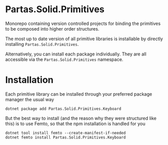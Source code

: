 # Partas.Solid.Primitives

Monorepo containing version controlled projects for binding the primitives to be composed into higher order structures.

The most up to date version of all primitive libraries is installable by directly installing `Partas.Solid.Primitives`.

Alternatively, you can install each package individually. They are all accessible via the `Partas.Solid.Primitives` namespace.

# Installation

Each primitive library can be installed through your preferred package manager the usual way

```
dotnet package add Partas.Solid.Primitives.Keyboard
```

But the best way to install (and the reason why they were structured like this) is to use Femto, so that the npm installation is handled for you

```
dotnet tool install femto --create-manifest-if-needed
dotnet femto install Partas.Solid.Primitives.Keyboard
```
